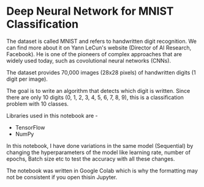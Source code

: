 # Deep Neural Network for MNIST Classification 


The dataset is called MNIST and refers to handwritten digit recognition. We can find more about it on Yann LeCun's website (Director of AI Research, Facebook). He is one of the pioneers of complex approaches that are widely used today, such as covolutional neural networks (CNNs).

The dataset provides 70,000 images (28x28 pixels) of handwritten digits (1 digit per image).

The goal is to write an algorithm that detects which digit is written. Since there are only 10 digits (0, 1, 2, 3, 4, 5, 6, 7, 8, 9), this is a classification problem with 10 classes.

Libraries used in this notebook are -
  - TensorFlow
  - NumPy

In this notebook, I have done variations in the same model (Sequential) by changing the hyperparameters of the model like learning rate, number of epochs, Batch size etc to test the accuracy with all these changes.

The notebook was written in Google Colab which is why the formatting may not be consistent if you open thisin Jupyter. 

